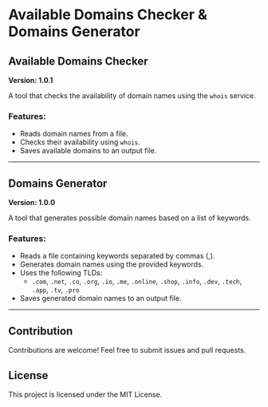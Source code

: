 # Available Domains Checker & Domains Generator

## Available Domains Checker
**Version: 1.0.1**

A tool that checks the availability of domain names using the `whois` service.

### Features:
- Reads domain names from a file.
- Checks their availability using `whois`.
- Saves available domains to an output file.

---

## Domains Generator
**Version: 1.0.0**

A tool that generates possible domain names based on a list of keywords.

### Features:
- Reads a file containing keywords separated by commas (,).
- Generates domain names using the provided keywords.
- Uses the following TLDs:
  - `.com`, `.net`, `.co`, `.org`, `.io`, `.me`, `.online`, `.shop`, `.info`, `.dev`, `.tech`, `.app`, `.tv`, `.pro`
- Saves generated domain names to an output file.

---

## Contribution
Contributions are welcome! Feel free to submit issues and pull requests.

## License
This project is licensed under the MIT License.